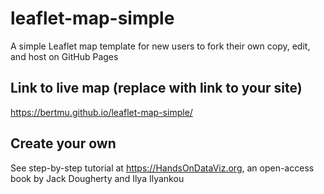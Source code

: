 # leaflet-map-simple
A simple Leaflet map template for new users to fork their own copy, edit, and host on GitHub Pages

## Link to live map (replace with link to your site)
https://bertmu.github.io/leaflet-map-simple/

## Create your own
See step-by-step tutorial at https://HandsOnDataViz.org, an open-access book by Jack Dougherty and Ilya Ilyankou
